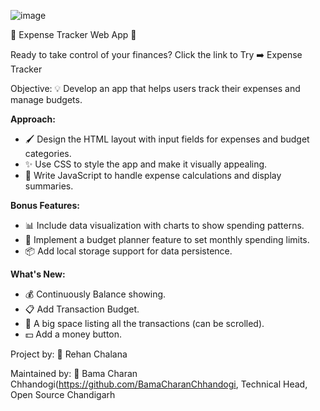 ![image](https://github.com/KartikeyBartwal/Expense-Tracker/assets/98084657/35196996-81d0-4828-abd4-475e95d5a7e8)


🌟 Expense Tracker Web App 🌟

Ready to take control of your finances? Click the link to Try ➡️ Expense Tracker

Objective: 💡 Develop an app that helps users track their expenses and manage budgets.

**Approach:**

- 🖌️ Design the HTML layout with input fields for expenses and budget categories.
- ✨ Use CSS to style the app and make it visually appealing.
- 🧮 Write JavaScript to handle expense calculations and display summaries.

**Bonus Features:**

- 📊 Include data visualization with charts to show spending patterns.
- 📆 Implement a budget planner feature to set monthly spending limits.
- 📦 Add local storage support for data persistence.

**What's New:**

- 💰 Continuously Balance showing.
- 📋 Add Transaction Budget.
- 📜 A big space listing all the transactions (can be scrolled).
- 💵 Add a money button.

Project by: 🚀 Rehan Chalana

 Maintained by: 🔧 Bama Charan Chhandogi(https://github.com/BamaCharanChhandogi, Technical Head, Open Source Chandigarh
